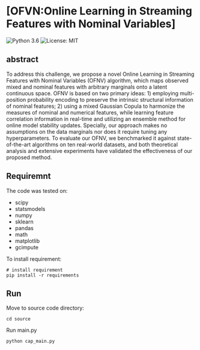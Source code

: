 # [OFVN:Online Learning in Streaming Features with Nominal Variables]

![Python 3.6](https://img.shields.io/badge/python-3.6-green.svg)
![License: MIT](https://img.shields.io/badge/License-MIT-green.svg)

## abstract
To address this challenge, we propose a novel Online Learning in Streaming Features with Nominal Variables (OFNV) algorithm, which maps observed mixed and nominal features with arbitrary marginals onto a latent continuous space.
OFNV is based on two primary ideas: 1) employing multi-position probability encoding to preserve the intrinsic structural information of nominal features; 2) using a mixed Gaussian Copula to harmonize the measures of nominal and numerical features, while learning feature correlation information in real-time and utilizing an ensemble method for online model stability updates.
Specially, our approach makes no assumptions on the data marginals nor does it require tuning any hyperparameters.
To evaluate our OFNV, we benchmarked it against state-of-the-art algorithms on ten real-world datasets, and both theoretical analysis and extensive experiments have validated the effectiveness of our proposed method.
## Requiremnt

The code was tested on:

- scipy
- statsmodels
- numpy
- sklearn
- pandas
- math
- matplotlib
- gcimpute

To install requirement:
```
# install requirement
pip install -r requirements
```

## Run
Move to source code directory:
```
cd source
```
Run main.py 
```
python cap_main.py 
```
